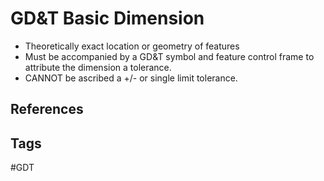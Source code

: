 # GD&T Basic Dimension 

* Theoretically exact location or geometry of features
* Must be accompanied by a GD&T symbol and feature control frame to attribute the dimension a tolerance.
* CANNOT be ascribed a +/- or single limit tolerance.

## References

## Tags
#GDT
